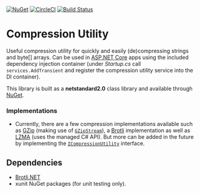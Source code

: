 [![NuGet](https://img.shields.io/nuget/v/GlitchedPolygons.Services.CompressionUtility.svg)](https://www.nuget.org/packages/GlitchedPolygons.Services.CompressionUtility) [![CircleCI](https://circleci.com/gh/GlitchedPolygons/CompressionUtility/tree/master.svg?style=shield)](https://circleci.com/gh/GlitchedPolygons/CompressionUtility/tree/master) [![Build Status](https://travis-ci.org/GlitchedPolygons/CompressionUtility.svg?branch=master)](https://travis-ci.org/GlitchedPolygons/CompressionUtility)

# Compression Utility

Useful compression utility for quickly and easily (de)compressing strings and byte[] arrays.
Can be used in [ASP.NET Core](https://docs.microsoft.com/en-us/aspnet/core/?view=aspnetcore-2.1) apps using the included dependency injection container (under _Startup.cs_ call `services.AddTransient` and register the compression utility service into the DI container).

This library is built as a **netstandard2.0** class library and available through [NuGet](https://www.nuget.org/packages/GlitchedPolygons.Services.CompressionUtility).

### Implementations

* Currently, there are a few compression implementations available such as [GZip](http://gzip.org/) (making use of [`GZipStream`](https://docs.microsoft.com/en-us/dotnet/api/system.io.compression.gzipstream)), a [Brotli](https://github.com/google/brotli) implementation as well as [LZMA](https://www.7-zip.org/sdk.html) (uses the managed C# API). But more can be added in the future by implementing the [`ICompressionUtility`](https://github.com/GlitchedPolygons/CompressionUtility/blob/master/src/ICompressionUtility.cs) interface.

## Dependencies

* [Brotli.NET](https://www.nuget.org/packages/Brotli.NET)
* xunit NuGet packages (for unit testing only).
